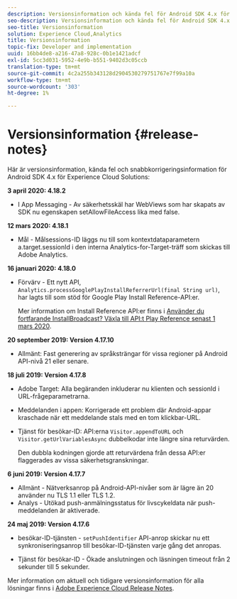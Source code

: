 ```yaml
---
description: Versionsinformation och kända fel för Android SDK 4.x för Experience Cloud Solutions.
seo-description: Versionsinformation och kända fel för Android SDK 4.x för Experience Cloud Solutions.
seo-title: Versionsinformation
solution: Experience Cloud,Analytics
title: Versionsinformation
topic-fix: Developer and implementation
uuid: 16bb4de8-a216-47a8-928c-0b1e1421adcf
exl-id: 5cc3d031-5952-4e9b-b551-9402d3c05ccb
translation-type: tm+mt
source-git-commit: 4c2a255b343128d2904530279751767e7f99a10a
workflow-type: tm+mt
source-wordcount: '303'
ht-degree: 1%

---
```


# Versionsinformation {#release-notes}

Här är versionsinformation, kända fel och snabbkorrigeringsinformation för Android SDK 4.x för Experience Cloud Solutions:

**3 april 2020: 4.18.2**

* I App Messaging - Av säkerhetsskäl har WebViews som har skapats av SDK nu egenskapen setAllowFileAccess lika med false.

**12 mars 2020: 4.18.1**

* Mål - Målsessions-ID läggs nu till som kontextdataparametern a.target.sessionId i den interna Analytics-for-Target-träff som skickas till Adobe Analytics.

**16 januari 2020: 4.18.0**

* Förvärv - Ett nytt API, `Analytics.processGooglePlayInstallReferrerUrl(final String url)`, har lagts till som stöd för Google Play Install Reference-API:er.

   Mer information om Install Reference API:er finns i [Använder du fortfarande InstallBroadcast? Växla till API:t Play Reference senast 1 mars 2020](https://android-developers.googleblog.com/2019/11/still-using-installbroadcast-switch-to.html).

**20 september 2019: Version 4.17.10**

* Allmänt: Fast generering av språksträngar för vissa regioner på Android API-nivå 21 eller senare.

**18 juli 2019: Version 4.17.8**

* Adobe Target: Alla begäranden inkluderar nu klienten och sessionId i URL-frågeparametrarna.
* Meddelanden i appen: Korrigerade ett problem där Android-appar kraschade när ett meddelande stals med en tom klickbar-URL.
* Tjänst för besökar-ID: API:erna `Visitor.appendToURL` och `Visitor.getUrlVariablesAsync` dubbelkodar inte längre sina returvärden.

   Den dubbla kodningen gjorde att returvärdena från dessa API:er flaggerades av vissa säkerhetsgranskningar.

**6 juni 2019: Version 4.17.7**

* Allmänt - Nätverksanrop på Android-API-nivåer som är lägre än 20 använder nu TLS 1.1 eller TLS 1.2.
* Analys - Utökad push-anmälningsstatus för livscykeldata när push-meddelanden är aktiverade.

**24 maj 2019: Version 4.17.6**

* besökar-ID-tjänsten -
   `setPushIdentifier` API-anrop skickar nu ett synkroniseringsanrop till besökar-ID-tjänsten varje gång det anropas.

* Tjänst för besökar-ID - Ökade anslutningen och läsningen
timeout från 2 sekunder till 5 sekunder.


Mer information om aktuell och tidigare versionsinformation för alla lösningar finns i [Adobe Experience Cloud Release Notes](https://experienceleague.adobe.com/docs/release-notes/experience-cloud/current.html).
